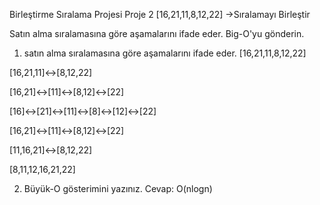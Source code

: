 Birleştirme Sıralama Projesi
Proje 2
[16,21,11,8,12,22] ->Sıralamayı Birleştir

Satın alma sıralamasına göre aşamalarını ifade eder.
Big-O'yu gönderin.
1. satın alma sıralamasına göre aşamalarını ifade eder.
[16,21,11,8,12,22]

[16,21,11]↔[8,12,22]

[16,21]↔[11]↔[8,12]↔[22]

[16]↔[21]↔[11]↔[8]↔[12]↔[22]

[16,21]↔[11]↔[8,12]↔[22]

[11,16,21]↔[8,12,22]

[8,11,12,16,21,22]

2. Büyük-O gösterimini yazınız.
Cevap: O(nlogn)

